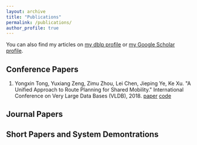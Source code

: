 ```yaml
---
layout: archive
title: "Publications"
permalink: /publications/
author_profile: true
---
```


You can also find my articles on <a href="{{ author.dblp }}">my dblp profile</a> or <a href="{{ author.googlescholar }}">my Google Scholar profile</a>.

## Conference Papers
1. Yongxin Tong, Yuxiang Zeng, Zimu Zhou, Lei Chen, Jieping Ye, Ke Xu. "A Unified Approach to Route Planning for Shared Mobility."
International Conference on Very Large Data Bases (VLDB), 2018. [paper](http://www.vldb.org/pvldb/vol11/p1633-tong.pdf) [code](https://github.com/BUAA-BDA/ridesharing-GreedyDP)

## Journal Papers

## Short Papers and System Demontrations
